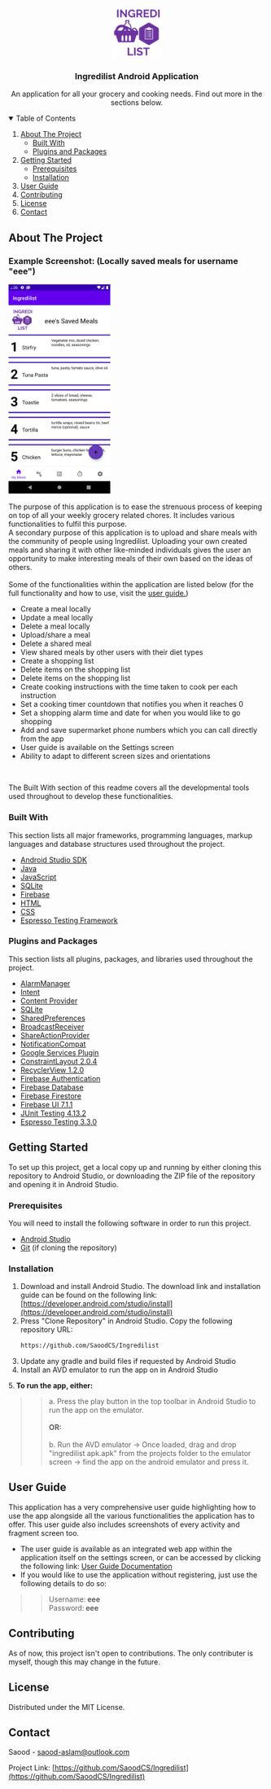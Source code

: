 <!-- PROJECT LOGO -->
<br />
<p align="center">
  <a href="https://github.com/SaoodCS/Ingredilist">
    <img src="readmeImages/ingredilistlogo.png" alt="Logo" width="100" height="100">
  </a>

  <h3 align="center">Ingredilist Android Application</h3>

  <p align="center">
    An application for all your grocery and cooking needs. Find out more in the sections below. 
  </p>
</p>



<!-- TABLE OF CONTENTS -->
<details open="open">
  <summary>Table of Contents</summary>
  <ol>
    <li>
      <a href="#about-the-project">About The Project</a>
      <ul>
        <li><a href="#built-with">Built With</a></li>
        <li><a href="#plugins-and-packages">Plugins and Packages</a></li> 
      </ul>
    </li>
    <li>
      <a href="#getting-started">Getting Started</a>
      <ul>
        <li><a href="#prerequisites">Prerequisites</a></li>
        <li><a href="#installation">Installation</a></li>
      </ul>
    </li>
    <li><a href="#user-guide">User Guide</a></li>
    <li><a href="#contributing">Contributing</a></li>
    <li><a href="#license">License</a></li>
    <li><a href="#contact">Contact</a></li>
  </ol>
</details>



<!-- ABOUT THE PROJECT -->
## About The Project

<p>
<h3>Example Screenshot: (Locally saved meals for username "eee")</h3>
   <img src="readmeImages/screenshot1.png" alt="Logo" width="200">
</p>


The purpose of this application is to ease the strenuous process of keeping on top of all your weekly grocery related chores. It includes various functionalities to fulfil this purpose. <br>
A secondary purpose of this application is to upload and share meals with the community of people using Ingredilist. Uploading your own created meals and sharing it with other like-minded individuals gives the user an opportunity to make interesting meals of their own based on the ideas of others. <br> <br>
Some of the functionalities within the application are listed below (for the full functionality and how to use, visit the [user guide.](https://saoodcs.github.io/IngredilistUserGuide/))
* Create a meal locally
* Update a meal locally
* Delete a meal locally
* Upload/share a meal 
* Delete a shared meal 
* View shared meals by other users with their diet types
* Create a shopping list 
* Delete items on the shopping list
* Delete items on the shopping list
* Create cooking instructions with the time taken to cook per each instruction
* Set a cooking timer countdown that notifies you when it reaches 0 
* Set a shopping alarm time and date for when you would like to go shopping
* Add and save supermarket phone numbers which you can call directly from the app
* User guide is available on the Settings screen
* Ability to adapt to different screen sizes and orientations
<br>

The Built With section of this readme covers all the developmental tools used throughout to develop these functionalities. 

### Built With

This section lists all major frameworks, programming languages, markup languages and database structures used throughout the project.
* [Android Studio SDK](https://developer.android.com/studio)
* [Java](https://www.java.com/en/)
* [JavaScript](https://www.javascript.com/)
* [SQLite](https://www.sqlite.org/index.html)
* [Firebase](https://firebase.google.com/)
* [HTML](https://www.w3schools.com/html/)
* [CSS](https://www.w3schools.com/css/)
* [Espresso Testing Framework](https://developer.android.com/jetpack/androidx/releases/test#espresso-3.4.0)

### Plugins and Packages
This section lists all plugins, packages, and libraries used throughout the project.
* [AlarmManager](https://developer.android.com/reference/android/app/AlarmManager)
* [Intent](https://developer.android.com/reference/android/content/Intent)
* [Content Provider](https://developer.android.com/reference/android/content/ContentProvider)
* [SQLite](https://developer.android.com/jetpack/androidx/releases/sqlite)
* [SharedPreferences](https://developer.android.com/reference/android/content/SharedPreferences)
* [BroadcastReceiver](https://developer.android.com/reference/android/content/BroadcastReceiver)
* [ShareActionProvider](https://developer.android.com/reference/android/widget/ShareActionProvider)
* [NotificationCompat](https://developer.android.com/reference/androidx/core/app/NotificationCompat)
* [Google Services Plugin](https://developers.google.com/android/guides/google-services-plugin)
* [ConstraintLayout 2.0.4](https://developer.android.com/jetpack/androidx/releases/constraintlayout)
* [RecyclerView 1.2.0](https://developer.android.com/jetpack/androidx/releases/recyclerview)
* [Firebase Authentication](https://firebase.google.com/docs/auth/android/start)
* [Firebase Database](https://firebase.google.com/docs/database)
* [Firebase Firestore](https://firebase.google.com/docs/firestore/quickstart)
* [Firebase UI 7.1.1](https://github.com/firebase/FirebaseUI-Android)
* [JUnit Testing 4.13.2](https://developer.android.com/jetpack/androidx/releases/test#ext.junit-1.1.3)
* [Espresso Testing 3.3.0](https://developer.android.com/jetpack/androidx/releases/test#espresso-3.4.0)

<!-- GETTING STARTED -->
## Getting Started

To set up this project, get a local copy up and running by either cloning this repository to Android Studio,
or downloading the ZIP file of the repository and opening it in Android Studio.


### Prerequisites

You will need to install the following software in order to run this project.
* [Android Studio](https://developer.android.com/studio)
* [Git](https://git-scm.com/downloads) (if cloning the repository)

### Installation
1. Download and install Android Studio. The download link and installation guide can be
found on the following link: [https://developer.android.com/studio/install](https://developer.android.com/studio/install)
2. Press "Clone Repository" in Android Studio. Copy the following repository URL:
   ```sh
   https://github.com/SaoodCS/Ingredilist
   ```
3. Update any gradle and build files if requested by Android Studio
4. Install an AVD emulator to run the app on in Android Studio 

5.<b> To run the app, either:</b>
<BLOCKQUOTE><BLOCKQUOTE> a. Press the play button in the top toolbar in Android Studio to run the app on the emulator. <br><br>
            <b>OR:</b>
            <br><br>
            b. Run the AVD emulator -> Once loaded, drag and drop "ingredilist apk.apk" from the projects folder
            to the emulator screen -> find the app on the android emulator and press it.
 </BLOCKQUOTE> </BLOCKQUOTE>



<!-- USAGE EXAMPLES -->
## User Guide
This application has a very comprehensive user guide highlighting how to use the app alongside all the various functionalities the 
application has to offer. This user guide also includes screenshots of every activity and fragment screen too. <br>
* The user guide is available as an integrated web app within the application itself on the settings screen, or can be accessed by clicking the following link:
[User Guide Documentation](https://saoodcs.github.io/IngredilistUserGuide/)
* If you would like to use the application without registering, just use the following details to do so:
<BLOCKQUOTE><BLOCKQUOTE> Username:<b> eee</b>
<br>
      Password:<b> eee </b>
 </BLOCKQUOTE> </BLOCKQUOTE>




<!-- CONTRIBUTING -->
## Contributing
As of now, this project isn't open to contributions. The only contributer is myself, though this may change in the future.



<!-- LICENSE -->
## License

Distributed under the MIT License.



<!-- CONTACT -->
## Contact

Saood - saood-aslam@outlook.com

Project Link: [https://github.com/SaoodCS/Ingredilist](https://github.com/SaoodCS/Ingredilist)